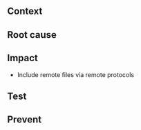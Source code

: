 ## Context

## Root cause

## Impact

- Include remote files via remote protocols
## Test

## Prevent
